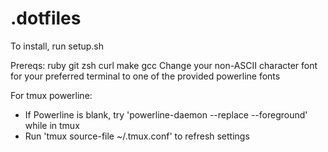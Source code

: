 # .dotfiles

To install, run setup.sh

Prereqs: ruby git zsh curl make gcc
Change your non-ASCII character font for your preferred terminal to one of the provided powerline fonts

For tmux powerline:
- If Powerline is blank, try 'powerline-daemon --replace --foreground' while in tmux
- Run 'tmux source-file ~/.tmux.conf' to refresh settings
